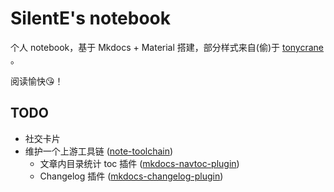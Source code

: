 # SilentE's notebook

个人 notebook，基于 Mkdocs + Material 搭建，部分样式来自(偷)于 [tonycrane](https://note.tonycrane.cc/) 。

阅读愉快😘！


## TODO
- 社交卡片
- 维护一个上游工具链 ([note-toolchain](https://github.com/silentEAG/note-toolchain))
  - 文章内目录统计 toc 插件 ([mkdocs-navtoc-plugin](https://github.com/silentEAG/mkdocs-navtoc-plugin))
  - Changelog 插件 ([mkdocs-changelog-plugin](https://github.com/silentEAG/mkdocs-changelog-plugin))